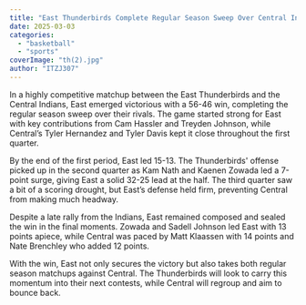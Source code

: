```yaml
---
title: "East Thunderbirds Complete Regular Season Sweep Over Central Indians with 56-46 Win"
date: 2025-03-03
categories: 
  - "basketball"
  - "sports"
coverImage: "th(2).jpg"
author: "ITZJ307"
---
```


In a highly competitive matchup between the East Thunderbirds and the Central Indians, East emerged victorious with a 56-46 win, completing the regular season sweep over their rivals. The game started strong for East with key contributions from Cam Hassler and Treyden Johnson, while Central’s Tyler Hernandez and Tyler Davis kept it close throughout the first quarter.

By the end of the first period, East led 15-13. The Thunderbirds' offense picked up in the second quarter as Kam Nath and Kaenen Zowada led a 7-point surge, giving East a solid 32-25 lead at the half. The third quarter saw a bit of a scoring drought, but East’s defense held firm, preventing Central from making much headway.

Despite a late rally from the Indians, East remained composed and sealed the win in the final moments. Zowada and Sadell Johnson led East with 13 points apiece, while Central was paced by Matt Klaassen with 14 points and Nate Brenchley who added 12 points.

With the win, East not only secures the victory but also takes both regular season matchups against Central. The Thunderbirds will look to carry this momentum into their next contests, while Central will regroup and aim to bounce back.
